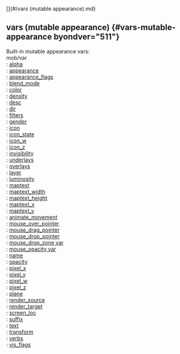 []{#/vars (mutable appearance).md}    
## vars (mutable appearance) {#vars-mutable-appearance byondver="511"}    
Built-in mutable appearance vars:    
mob/var    
:   [alpha](/atom/var/alpha)    
:   [appearance](/atom/var/appearance)    
:   [appearance_flags](/atom/var/appearance_flags)    
:   [blend_mode](/atom/var/blend_mode)    
:   [color](/atom/var/color)    
:   [density](/atom/var/density)    
:   [desc](/atom/var/desc)    
:   [dir](/atom/var/dir)    
:   [filters](/atom/var/filters)    
:   [gender](/atom/var/gender)    
:   [icon](/atom/var/icon)    
:   [icon_state](/atom/var/icon_state)    
:   [icon_w](/atom/var/icon_w)    
:   [icon_z](/atom/var/icon_z)    
:   [invisibility](/atom/var/invisibility)    
:   [underlays](/atom/var/underlays)    
:   [overlays](/atom/var/overlays)    
:   [layer](/atom/var/layer)    
:   [luminosity](/atom/var/luminosity)    
:   [maptext](/atom/var/maptext)    
:   [maptext_width](/atom/var/maptext_width)    
:   [maptext_height](/atom/var/maptext_height)    
:   [maptext_x](/atom/var/maptext_x)    
:   [maptext_y](/atom/var/maptext_y)    
:   [animate_movement](/atom/movable/var/animate_movement)    
:   [mouse_over_pointer](/atom/var/mouse_over_pointer)    
:   [mouse_drag_pointer](/atom/var/mouse_drag_pointer)    
:   [mouse_drop_pointer](/atom/var/mouse_drop_pointer)    
:   [mouse_drop_zone var](/atom/var/mouse_drop_zone)    
:   [mouse_opacity var](/atom/var/mouse_opacity)    
:   [name](/atom/var/name)    
:   [opacity](/atom/var/opacity)    
:   [pixel_x](/atom/var/pixel_x)    
:   [pixel_y](/atom/var/pixel_y)    
:   [pixel_w](/atom/var/pixel_w)    
:   [pixel_z](/atom/var/pixel_z)    
:   [plane](/atom/var/plane)    
:   [render_source](/atom/var/render_source)    
:   [render_target](/atom/var/render_target)    
:   [screen_loc](/atom/movable/var/screen_loc)    
:   [suffix](/atom/var/suffix)    
:   [text](/atom/var/text)    
:   [transform](/atom/var/transform)    
:   [verbs](/atom/var/verbs)    
:   [vis_flags](/atom/var/vis_flags)  